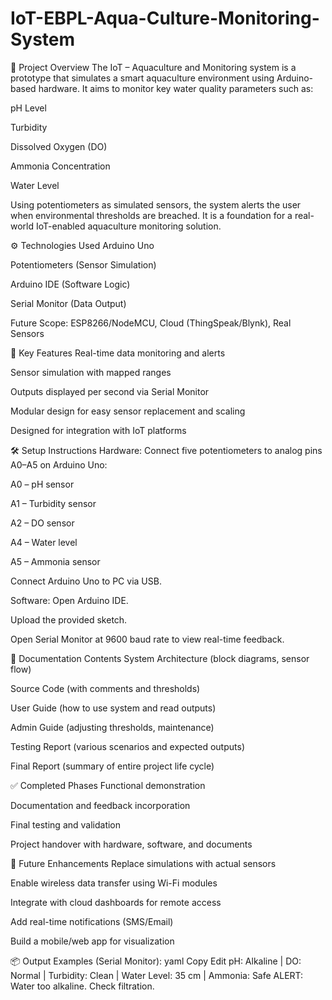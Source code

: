 # IoT-EBPL-Aqua-Culture-Monitoring-System
📌 Project Overview
The IoT – Aquaculture and Monitoring system is a prototype that simulates a smart aquaculture environment using Arduino-based hardware. It aims to monitor key water quality parameters such as:

pH Level

Turbidity

Dissolved Oxygen (DO)

Ammonia Concentration

Water Level

Using potentiometers as simulated sensors, the system alerts the user when environmental thresholds are breached. It is a foundation for a real-world IoT-enabled aquaculture monitoring solution.

⚙️ Technologies Used
Arduino Uno

Potentiometers (Sensor Simulation)

Arduino IDE (Software Logic)

Serial Monitor (Data Output)

Future Scope: ESP8266/NodeMCU, Cloud (ThingSpeak/Blynk), Real Sensors

🧪 Key Features
Real-time data monitoring and alerts

Sensor simulation with mapped ranges

Outputs displayed per second via Serial Monitor

Modular design for easy sensor replacement and scaling

Designed for integration with IoT platforms

🛠️ Setup Instructions
Hardware:
Connect five potentiometers to analog pins A0–A5 on Arduino Uno:

A0 – pH sensor

A1 – Turbidity sensor

A2 – DO sensor

A4 – Water level

A5 – Ammonia sensor

Connect Arduino Uno to PC via USB.

Software:
Open Arduino IDE.

Upload the provided sketch.

Open Serial Monitor at 9600 baud rate to view real-time feedback.

📘 Documentation Contents
System Architecture (block diagrams, sensor flow)

Source Code (with comments and thresholds)

User Guide (how to use system and read outputs)

Admin Guide (adjusting thresholds, maintenance)

Testing Report (various scenarios and expected outputs)

Final Report (summary of entire project life cycle)

✅ Completed Phases
Functional demonstration

Documentation and feedback incorporation

Final testing and validation

Project handover with hardware, software, and documents

🚀 Future Enhancements
Replace simulations with actual sensors

Enable wireless data transfer using Wi-Fi modules

Integrate with cloud dashboards for remote access

Add real-time notifications (SMS/Email)

Build a mobile/web app for visualization

📦 Output Examples (Serial Monitor):
yaml
Copy
Edit
pH: Alkaline | DO: Normal | Turbidity: Clean | Water Level: 35 cm | Ammonia: Safe
ALERT: Water too alkaline. Check filtration.


